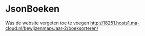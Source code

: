 # JsonBoeken

Was de website vergeten toe te voegen
http://18251.hosts1.ma-cloud.nl/bewijzenmap/Jaar-2/boeksorteren/
